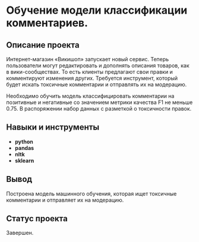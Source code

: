 #  Обучение модели классификации комментариев.

## Описание проекта

Интернет-магазин «Викишоп» запускает новый сервис. Теперь пользователи могут редактировать и дополнять описания товаров, как в вики-сообществах. То есть клиенты предлагают свои правки и комментируют изменения других. Требуется инструмент, который будет искать токсичные комментарии и отправлять их на модерацию.

Необходимо обучить модель классифицировать комментарии на позитивные и негативные со значением метрики качества F1 не меньше 0.75. В распоряжении набор данных с разметкой о токсичности правок.

## Навыки и инструменты

- **python**
- **pandas**
- **nltk**
- **sklearn**

## Вывод

Построена модель машинного обучения, которая ищет токсичные комментарии и отправляет их на модерацию.

## Статус проекта

Завершен.
